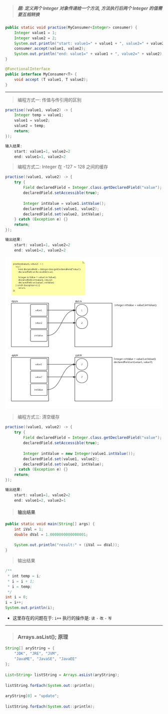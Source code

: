 > ##### 题: 定义两个 Integer 对象传递给一个方法, 方法执行后两个 Integer 的值需要互相转换

```java
public static void practise(MyConsumer<Integer> consumer) {
	Integer value1 = 1;
	Integer value2 = 2;
	System.out.println("start: value1=" + value1 + ", value2=" + value2);
	consumer.accept(value1, value2);
	System.out.println("end: value1=" + value1 + ", value2=" + value2);
}
```

```java
@FunctionalInterface
public interface MyConsumer<T> {
	void accept (T value1, T value2);
}
```

---

> 编程方式一: 传值与传引用的区别

```java
practise((value1, value2) -> {
    Integer temp = value1;
    value1 = value2;
    value2 = temp;
    return;
});
```

```java
输入结果:
	start: value1=1, value2=2
	end: value1=1, value2=2
```

> 编程方式二: Integer 在 -127 ~ 128 之间的缓存

```java
practise((value1, value2) -> {
    try {
        Field declaredField = Integer.class.getDeclaredField("value");
        declaredField.setAccessible(true);

        Integer intValue = value1.intValue();
        declaredField.set(value1, value2);
        declaredField.set(value2, intValue);
    } catch (Exception e) {}
    return;
});
```

```java
输出结果: 
	start: value1=1, value2=2
	end: value1=2, value2=2
```

![integer.png](img/integer.png)

> 编程方式三: 清空缓存

```java
practise((value1, value2) -> {
    try {
        Field declaredField = Integer.class.getDeclaredField("value");
        declaredField.setAccessible(true);

        Integer intValue = new Integer(value1.intValue());
        declaredField.set(value1, value2);
        declaredField.set(value2, intValue);
    } catch (Exception e) {}
    return;
});
```

```java
输出结果: 
	start: value1=1, value2=2
	end: value1=2, value2=1
```

> #### 输出结果

```java
public static void main(String[] args) {
    int iVal = 1;
    double dVal = 1.0000000000000001;

    System.out.println("result:" + (iVal == dVal));
}
```

> 输出结果

```java
/**
 * int temp = i;
 * i = i + 1;
 * i = temp;
 */
int i = 0;
i = i++;
System.out.println(i);
```

* 这里存在的问题在于: `i++` 执行的操作是: `读` `-` `改` `-` `写`

---

> ### Arrays.asList(); 原理

```java
String[] aryString = {
    "JDK", "JRE", "JVM",
    "JavaME", "JavaSE", "JavaEE"
};

List<String> listString = Arrays.asList(aryString);

listString.forEach(System.out::println);

aryString[0] = "update";

listString.forEach(System.out::println);
```




